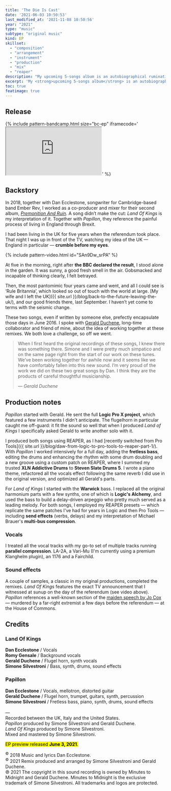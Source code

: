 ```yaml
---
title: 'The Die Is Cast'
date: '2021-06-03 10:50:53'
last_modified_at: '2021-11-08 10:50:56'
year: "2021"
type: "music"
subtype: "original music"
kind: EP
skillset:
  - "composition"
  - "arrangement"
  - "instrument"
  - "production"
  - "mix"
  - "reaper"
description: "My upcoming 5-songs album is an autobiographical rumination about migration in Europe in a time of populism. This EP is an appetizer."
excerpt: 'My <strong>upcoming 5-songs album</strong> is an autobiographical rumination about migration in Europe in a time of populism. This EP is an appetizer.'
toc: true
featimage: true
---
```

## Release

{% include pattern-bandcamp.html size="bc-ep" iframecode='<iframe src="https://bandcamp.com/EmbeddedPlayer/album=367059768/size=large/bgcol=ffffff/linkcol=0687f5/artwork=small/transparent=true/" seamless><a href="https://music.minutestomidnight.co.uk/album/the-die-is-cast-ep-preview">The Die Is Cast (EP preview) by Minutes to Midnight + Antiquity</a></iframe>' %}

## Backstory

In 2018, together with Dan Ecclestone, songwriter for Cambridge-based band Ember Rev, I worked as a co-producer and mixer for their second album, [*Premonition And Ruin*](/projects/sound-design/premonition-and-ruin/). A song didn’t make the cut: *Land Of Kings* is my interpretation of it. Together with *Papillon*, they reference the painful process of living in England through Brexit.

I had been living in the UK for five years when the referendum took place. That night I was up in front of the TV, watching my idea of the UK — England in particular — **crumble before my eyes**.

{% include pattern-video.html id="SAn9Dw_srPA" %}

At five in the morning, right after **the BBC declared the result**, I stood alone in the garden. It was sunny, a good fresh smell in the air. Gobsmacked and incapable of thinking clearly, I felt betrayed.

Then, the most pantomimic four years came and went, and all I could see is ‘Rule Britannia’, which looked so out of touch with the world at large. [My wife and I left the UK]({{ site.url }}/blog/back-to-the-future-leaving-the-uk/), and our good friends there, last September. I haven’t yet come to terms with the seismic change.

These two songs, even if written by someone else, prefectly encapsulate those days in June 2016. I spoke with [Gerald Duchene](https://antiquity-music.com/), long-time collaborator and friend of mine, about the idea of working together at these remixes. We both love a challenge, so off we went.

> When I first heard the original recordings of these songs, I knew there was something there. Simone and I were pretty much simpatico and on the same page right from the start of our work on these tunes. We’ve been working together for awhile now and it seems like we have comfortably fallen into this new sound. I’m very proud of the work we did on these two great songs by Dan. I think they are the products of careful thoughtful musicianship.
> 
> <cite>&mdash; Gerald Duchene</cite>

## Production notes

_Papillon_ started with Gerald. He sent the full **Logic Pro X project**, which featured a few instruments I didn't anticipate. The flugelhorn in particular caught me off-guard: it fit the sound so well that when I produced _Land of Kings_ I specifically asked Gerald to write another solo with it.

I produced both songs using REAPER, as I had [recently switched from Pro Tools]({{ site.url }}/blog/daw-from-logic-to-pro-tools-to-reaper-part-1/). With _Papillon_ I worked intensively for a full day, adding the **fretless bass**, editing the drums and enhancing the rhythm with some drum doubling and a new groove using a custom patch on REAPER, where I summed my trusted **XLN Addictive Drums** to **Steven Slate Drums 5**. I wrote a piano theme, refactored all the vocals effect following the same reverb I did use in the original version, and optimized all Gerald's parts.

For _Land of Kings_ I started with the **Warwick** bass. I replaced all the original harmonium parts with a few synths, one of which is **Logic's Alchemy**, and used the bass to build a delay-driven arpeggio who pretty much served as a leading melody. For both songs, I employed my REAPER presets — which replicate the same patches I've had for years in Logic and then Pro Tools — including **send effects** (verbs, delays) and my interpretation of Michael Brauer's **multi-bus compression**.

### Vocals

I treated all the vocal tracks with my go-to set of multiple tracks running **parallel compression**. LA-2A, a Vari-Mu (I'm currently using a premium Klanghelm plugin), an 1176 and a Fairchild.

### Sound effects

A couple of samples, a classic in my original productions, completed the remixes. _Land Of Kings_ features the exact TV announcement that I witnessed at sunup on the day of the referendum (see video above). _Papillon_ references a well-known section of the [maiden speech by Jo Cox](https://www.youtube.com/watch?v=u3OQRnJ1zrQ) — murdered by a far-right extremist a few days before the referendum — at the House of Commons.

## Credits

### Land Of Kings

**Dan Ecclestone** / Vocals  
**Romy Gensale** / Background vocals  
**Gerald Duchene** / Flugel horn, synth vocals  
**Simone Silvestroni** / Bass, synth, drums, sound effects  

### Papillon

**Dan Ecclestone** / Vocals, mellotron, distorted guitar  
**Gerald Duchene** / Flugel horn, trumpet, guitars, synth, percussion  
**Simone Silvestroni** / Fretless bass, piano, synth, drums, sound effects  
<br>
—  
Recorded between the UK, Italy and the United States.  
_Papillon_ produced by Simone Silvestroni and Gerald Duchene.  
_Land Of Kings_ produced by Simone Silvestroni.  
Mixed and mastered by Simone Silvestroni.

<p class="detached"><mark class="m2m-highlight small">EP preview released <strong>June 3, 2021</strong>.</mark></p>

<p class="detached small">
  <sup>&copy;</sup> 2018 Music and lyrics Dan Ecclestone.<br>
  <sup>&copy;</sup> 2021 Remix produced and arranged by Simone Silvestroni and Gerald Duchene.<br>
  &copysr; 2021 The copyright in this sound recording is owned by Minutes to Midnight and Gerald Duchene. Minutes to Midnight is the exclusive trademark of Simone Silvestroni. All trademarks and logos are protected.
</p>
